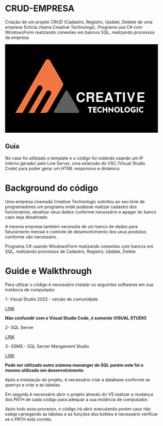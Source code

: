 # CRUD-EMPRESA
Criação de um projeto CRUD (Cadastro, Registro, Update, Delete) de uma empresa ficticia chama Creative Technologic. Programa  usa C# com WindowsForm realizando conexões em bancos SQL, realizando processos da empresa

![Logo da company](/CorelFiles/LogoMD.jpg)

## Guia 
No caso foi utilizado o template e o código foi rodando usando um IP interno gerador pelo Live Server, uma extensão do VSC (Visual Studio Code) para poder gerar um HTML responsivo e dinâmico. 


# Background do código 
Uma empresa chamada Creative Technologic solicitou ao seu time de programadores um programa onde pudesse realizar cadastro dos funcionários, atualizar seus dados conforme necessário e apagar do banco caso seja desativado. 

A mesma empresa também necessita de um banco de dados para faturamento mensal e controle de desenvolvimento dos seus produtos conforme vão necessário. 


Programa C# usando WindowsForm realizando conexões com bancos em SQL, realizando processos de Cadastro, Registro, Update, Delete

# Guide e Walkthrough

Para utilizar o código é necessário instalar os seguintes softwares em sua instância de computador

1- Visual Studio 2022 - versão de comunidade

[LINK](https://visualstudio.microsoft.com/pt-br/downloads/)

**Não confundir com o Visual Studio Code, é somente VISUAL STUDIO**

2- SQL Server 

[LINK](https://www.microsoft.com/pt-br/sql-server/sql-server-downloads)

3- SSMS - SQL Server Mangement Studio

[LINK](https://aka.ms/ssmsfullsetup)

**Pode ser utilizado outro sistema mananger de SQL porém este foi o mesmo utilizado em desenvolvimento**

Após a instalação do projeto, é necessário criar a database conforme as querrys e criar e as tabelas.

Em seguida é necessário abrir o projeto através do VS realizar a mudança dos PATH de cada código para adequar a sua instância de computador.

Após todo esse processo, o código irá abrir executando porém caso não esteja carregando as tabelas e as funções dos botões é necessário verificar se o PATH está correto. 

